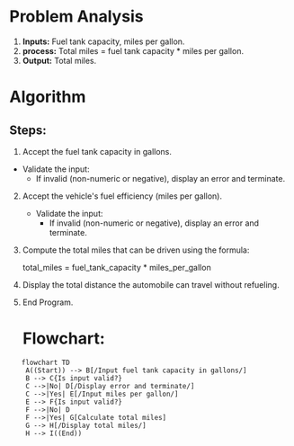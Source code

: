 # Problem Analysis
1. **Inputs:** Fuel tank capacity, miles per gallon.
3. **process:** Total miles = fuel tank capacity * miles per gallon.
4. **Output:** Total miles.

# Algorithm

## Steps:
1.  Accept the fuel tank capacity in gallons.
   - Validate the input:
     - If invalid (non-numeric or negative), display an error and terminate.

2. Accept the vehicle's fuel efficiency (miles per gallon).
   - Validate the input:
     - If invalid (non-numeric or negative), display an error and terminate.

3.  Compute the total miles that can be driven using the formula:
   
     total_miles = fuel_tank_capacity * miles_per_gallon
   

4.  Display the total distance the automobile can travel without refueling.

5. End Program.

   # Flowchart:
```mermaid
   flowchart TD
    A((Start)) --> B[/Input fuel tank capacity in gallons/]
    B --> C{Is input valid?}
    C -->|No| D[/Display error and terminate/]
    C -->|Yes| E[/Input miles per gallon/]
    E --> F{Is input valid?}
    F -->|No| D
    F -->|Yes| G[Calculate total miles]
    G --> H[/Display total miles/]
    H --> I((End))

